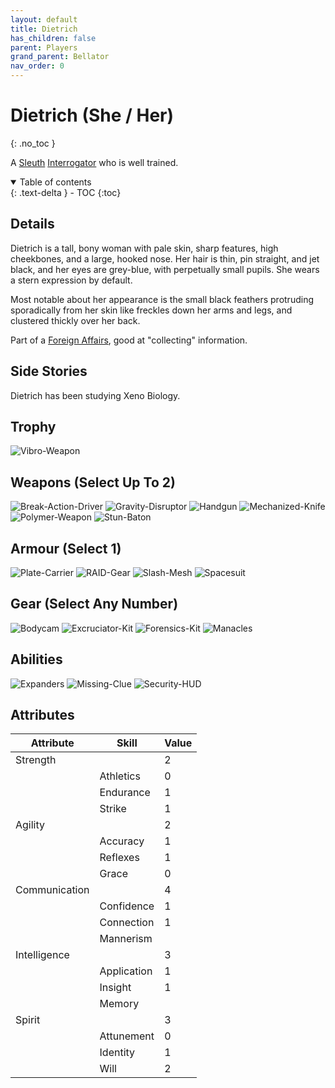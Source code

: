```yaml
---
layout: default
title: Dietrich
has_children: false
parent: Players
grand_parent: Bellator
nav_order: 0
---
```

# Dietrich (She / Her)
{: .no_toc }

A [Sleuth](Game/Sleuth) [Interrogator](Game/Blocks/Interrogator) who is well trained.

<details open markdown="block">
  <summary>
    Table of contents
  </summary>
  {: .text-delta }
- TOC
{:toc}
</details>


## Details
Dietrich is a tall, bony woman with pale skin, sharp features, high cheekbones, and a large, hooked nose. Her hair is thin, pin straight, and jet black, and her eyes are grey-blue, with perpetually small pupils. She wears a stern expression by default.

Most notable about her appearance is the small black feathers protruding sporadically from her skin like freckles down her arms and legs, and clustered thickly over her back.

Part of a [Foreign Affairs](Game/Government#Foreign%20Affairs), good at "collecting" information. 

## Side Stories
Dietrich has been studying Xeno Biology.


## Trophy
![Vibro-Weapon](Game/Blocks/Vibro-Weapon)

## Weapons (Select Up To 2)
![Break-Action-Driver](Game/Blocks/Break-Action-Driver)
![Gravity-Disruptor](Game/Blocks/Gravity-Disruptor)
![Handgun](Game/Blocks/Handgun)
![Mechanized-Knife](Game/Blocks/Mechanized-Knife)
![Polymer-Weapon](Game/Blocks/Polymer-Weapon)
![Stun-Baton](Game/Blocks/Stun-Baton)

## Armour (Select 1)
![Plate-Carrier](Game/Blocks/Plate-Carrier)
![RAID-Gear](Game/Blocks/RAID-Gear)
![Slash-Mesh](Game/Blocks/Slash-Mesh)
![Spacesuit](Game/Blocks/Spacesuit)

## Gear (Select Any Number)
![Bodycam](Game/Blocks/Bodycam)
![Excruciator-Kit](Game/Blocks/Excruciator-Kit)
![Forensics-Kit](Game/Blocks/Forensics-Kit)
![Manacles](Game/Blocks/Manacles)

## Abilities
![Expanders](Game/Blocks/Expanders)
![Missing-Clue](Game/Blocks/Missing-Clue)
![Security-HUD](Game/Blocks/Security-HUD)

## Attributes

| Attribute     | Skill       | Value |
| ------------- | ----------- | ----- |
| Strength      |             | 2     |
|               | Athletics   | 0     |
|               | Endurance   | 1     |
|               | Strike      | 1     |
| Agility       |             | 2     |
|               | Accuracy    | 1     |
|               | Reflexes    | 1     |
|               | Grace       | 0     |
| Communication |             | 4     |
|               | Confidence  | 1     |
|               | Connection  | 1     |
|               | Mannerism   |       |
| Intelligence  |             | 3     |
|               | Application | 1     |
|               | Insight     | 1     |
|               | Memory      |       |
| Spirit        |             | 3     |
|               | Attunement  | 0     |
|               | Identity    | 1     |
|               | Will        | 2     |
